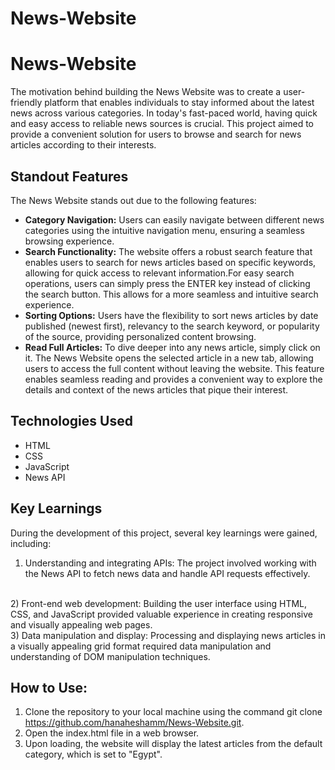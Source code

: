 # News-Website
# News-Website

<!-- ## Motivation -->
The motivation behind building the News Website was to create a user-friendly platform that enables individuals to stay informed about the latest news across various categories. In today's fast-paced world, having quick and easy access to reliable news sources is crucial. This project aimed to provide a convenient solution for users to browse and search for news articles according to their interests.

## Standout Features
The News Website stands out due to the following features:

* **Category Navigation:** Users can easily navigate between different news categories using the intuitive navigation menu, ensuring a seamless browsing experience.
* **Search Functionality:** The website offers a robust search feature that enables users to search for news articles based on specific keywords, allowing for quick access to relevant information.For easy search operations, users can simply press the ENTER key instead of clicking the search button. This allows for a more seamless and intuitive search experience.
* **Sorting Options:** Users have the flexibility to sort news articles by date published (newest first), relevancy to the search keyword, or popularity of the source, providing personalized content browsing.
*  **Read Full Articles:** To dive deeper into any news article, simply click on it. The News Website opens the selected article in a new tab, allowing users to access the full content without leaving the website. This feature enables seamless reading and provides a convenient way to explore the details and context of the news articles that pique their interest.

## Technologies Used
* HTML
* CSS
* JavaScript
* News API

## Key Learnings
During the development of this project, several key learnings were gained, including:

1) Understanding and integrating APIs: The project involved working with the News API to fetch news data and handle API requests effectively.
<br>
2) Front-end web development: Building the user interface using HTML, CSS, and JavaScript provided valuable experience in creating responsive and visually appealing web pages.
<br>
3) Data manipulation and display: Processing and displaying news articles in a visually appealing grid format required data manipulation and understanding of DOM manipulation techniques.

## How to Use:

1) Clone the repository to your local machine using the command git clone https://github.com/hanaheshamm/News-Website.git.
2) Open the index.html file in a web browser.
3) Upon loading, the website will display the latest articles from the default category, which is set to "Egypt".
